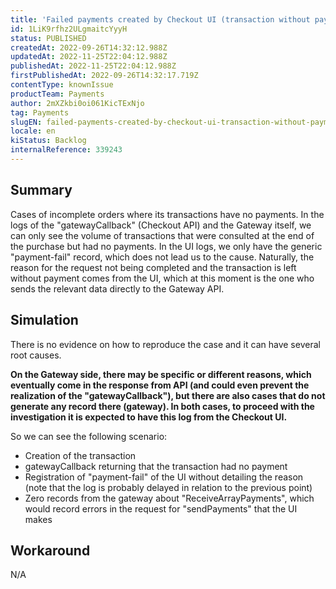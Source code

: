 ```yaml
---
title: 'Failed payments created by Checkout UI (transaction without payments)'
id: 1LiK9rfhz2ULgmaitcYyyH
status: PUBLISHED
createdAt: 2022-09-26T14:32:12.988Z
updatedAt: 2022-11-25T22:04:12.988Z
publishedAt: 2022-11-25T22:04:12.988Z
firstPublishedAt: 2022-09-26T14:32:17.719Z
contentType: knownIssue
productTeam: Payments
author: 2mXZkbi0oi061KicTExNjo
tag: Payments
slugEN: failed-payments-created-by-checkout-ui-transaction-without-payments
locale: en
kiStatus: Backlog
internalReference: 339243
---
```


## Summary


Cases of incomplete orders where its transactions have no payments.
In the logs of the "gatewayCallback" (Checkout API) and the Gateway itself, we can only see the volume of transactions that were consulted at the end of the purchase but had no payments.
In the UI logs, we only have the generic "payment-fail" record, which does not lead us to the cause.
Naturally, the reason for the request not being completed and the transaction is left without payment comes from the UI, which at this moment is the one who sends the relevant data directly to the Gateway API.



## Simulation


There is no evidence on how to reproduce the case and it can have several root causes.

**On the Gateway side, there may be specific or different reasons, which eventually come in the response from API (and could even prevent the realization of the "gatewayCallback"), but there are also cases that do not generate any record there (gateway). In both cases, to proceed with the investigation it is expected to have this log from the Checkout UI.**

So we can see the following scenario:

- Creation of the transaction
- gatewayCallback returning that the transaction had no payment
- Registration of "payment-fail" of the UI without detailing the reason (note that the log is probably delayed in relation to the previous point)
- Zero records from the gateway about "ReceiveArrayPayments", which would record errors in the request for "sendPayments" that the UI makes



## Workaround


N/A


